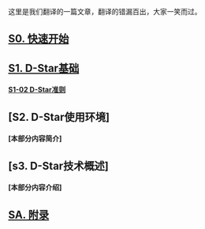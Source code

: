 这里是我们翻译的一篇文章，翻译的错漏百出，大家一笑而过。
  
## [S0. 快速开始](./S0_Quick_Start_Guide.md)  
  
## [S1. D-Star基础](./S01_D-Star_Basic/)  
  #### [S1-02 D-Star准则](./S01_D-Star_Basic/S1-02.Gideline_for_Using_D-Star.md)  
    
## [S2. D-Star使用环境]
  #### [本部分内容简介]  
  
## [s3. D-Star技术概述]
  #### [本部分内容介绍]
  
## [SA. 附录](./SA_Appendix)
